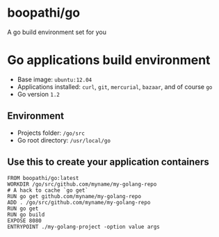 # boopathi/go

A go build environment set for you

# Go applications build environment

+ Base image: `ubuntu:12.04`
+ Applications installed: `curl`, `git`, `mercurial`, `bazaar`, and of course `go`
+ Go version `1.2`

## Environment

+ Projects folder: `/go/src`
+ Go root directory: `/usr/local/go`

## Use this to create your application containers

    FROM boopathi/go:latest
    WORKDIR /go/src/github.com/myname/my-golang-repo
    # A hack to cache `go get`
    RUN go get github.com/myname/my-golang-repo
    ADD . /go/src/github.com/myname/my-golang-repo
    RUN go get
    RUN go build
    EXPOSE 8080
    ENTRYPOINT ./my-golang-project -option value args


